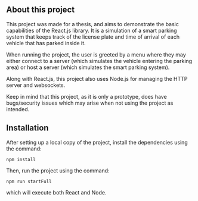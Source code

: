## About this project

This project was made for a thesis, and aims to demonstrate the basic capabilities of the React.js library.
It is a simulation of a smart parking system that keeps track of the license plate and time of arrival of each vehicle that has parked inside it.

When running the project, the user is greeted by a menu where they may either connect to a server (which simulates the vehicle entering the parking area) or host a server (which simulates the smart parking system).

Along with React.js, this project also uses Node.js for managing the HTTP server and websockets.

Keep in mind that this project, as it is only a prototype, does have bugs/security issues which may arise when not using the project as intended.

## Installation

After setting up a local copy of the project, install the dependencies using the command:

`npm install`

Then, run the project using the command:

`npm run startFull`

which will execute both React and Node.
